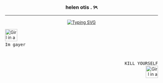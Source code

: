 <div class="markdown heading" dir="auto">
<h3 align="center" class="heading-element" dir="auto"> helen otis . ୨ৎ </h3>
<hr> </hr> 
<p align="center" dir="auto">
<a href="https://git.io/typing-svg"><img src="https://readme-typing-svg.herokuapp.com?font=Playfair+Display&weight=600&size=24&duration=2000&pause=300&color=233BFF&width=440&lines=Well%2C+I+know+you+lay+in+bed;Contemplating+your+own+death;Well%2C+just+look+at+what+you've+done;Don't+you+dare+forget+the+sun%2C+love." alt="Typing SVG" /></a>
</p>

<div>
  <img src="https://static.wikia.nocookie.net/planetoftheapes/images/1/1f/Caesar_-_CE_%282%29.png/revision/latest?cb=20220402161204" alt="Girl in a jacket" width="40" height="40">

<kbd>
  <br>
  Im gayer
  <br>&nbsp;
</kbd>
</div>

<div align="right">
  <p>
    <kbd>
    <br>
    KILL YOURSELF
    <br>&nbsp;
  </kbd>
    <img src="https://static.wikia.nocookie.net/planetoftheapes/images/1/1f/Caesar_-_CE_%282%29.png/revision/latest?cb=20220402161204" alt="Girl in a jacket" width="40" height="40">
  </p>
</div>

<!---
VANISHING-REVERIES/VANISHING-REVERIES is a ✨ special ✨ repository because its `README.md` (this file) appears on your GitHub profile.
You can click the Preview link to take a look at your changes.
--->

